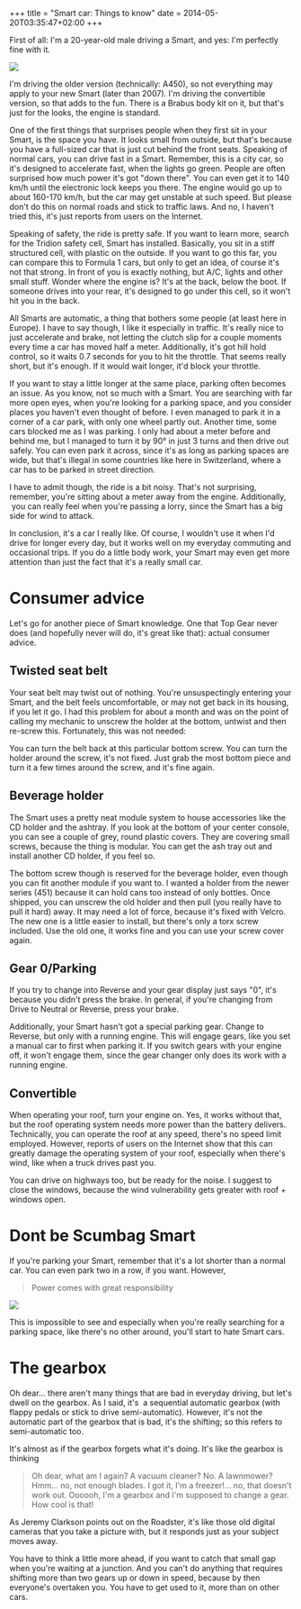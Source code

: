+++
title = "Smart car: Things to know"
date = 2014-05-20T03:35:47+02:00
+++

First of all: I'm a 20-year-old male driving a Smart, and yes: I'm perfectly fine with it.

![](/post/smart-lake.jpg)

I'm driving the older version (technically: A450), so not everything may apply to your new Smart (later than 2007). I'm driving the convertible version, so that adds to the fun. There is a Brabus body kit on it, but that's just for the looks, the engine is standard.

One of the first things that surprises people when they first sit in your Smart, is the space you have. It looks small from outside, but that's because you have a full-sized car that is just cut behind the front seats. Speaking of normal cars, you can drive fast in a Smart. Remember, this is a city car, so it's designed to accelerate fast, when the lights go green. People are often surprised how much power it's got "down there". You can even get it to 140 km/h until the electronic lock keeps you there. The engine would go up to about 160-170 km/h, but the car may get unstable at such speed. But please don't do this on normal roads and stick to traffic laws. And no, I haven't tried this, it's just reports from users on the Internet.

Speaking of safety, the ride is pretty safe. If you want to learn more, search for the Tridion safety cell, Smart has installed. Basically, you sit in a stiff structured cell, with plastic on the outside. If you want to go this far, you can compare this to Formula 1 cars, but only to get an idea, of course it's not that strong. In front of you is exactly nothing, but A/C, lights and other small stuff. Wonder where the engine is? It's at the back, below the boot. If someone drives into your rear, it's designed to go under this cell, so it won't hit you in the back.

All Smarts are automatic, a thing that bothers some people (at least here in Europe). I have to say though, I like it especially in traffic. It's really nice to just accelerate and brake, not letting the clutch slip for a couple moments every time a car has moved half a meter. Additionally, it's got hill hold control, so it waits 0.7 seconds for you to hit the throttle. That seems really short, but it's enough. If it would wait longer, it'd block your throttle.

If you want to stay a little longer at the same place, parking often becomes an issue. As you know, not so much with a Smart. You are searching with far more open eyes, when you're looking for a parking space, and you consider places you haven't even thought of before. I even managed to park it in a corner of a car park, with only one wheel partly out. Another time, some cars blocked me as I was parking. I only had about a meter before and behind me, but I managed to turn it by 90° in just 3 turns and then drive out safely. You can even park it across, since it's as long as parking spaces are wide, but that's illegal in some countries like here in Switzerland, where a car has to be parked in street direction.

I have to admit though, the ride is a bit noisy. That's not surprising, remember, you're sitting about a meter away from the engine. Additionally,  you can really feel when you're passing a lorry, since the Smart has a big side for wind to attack.

In conclusion, it's a car I really like. Of course, I wouldn't use it when I'd drive for longer every day, but it works well on my everyday commuting and occasional trips. If you do a little body work, your Smart may even get more attention than just the fact that it's a really small car.

# Consumer advice

Let's go for another piece of Smart knowledge. One that Top Gear never does (and hopefully never will do, it's great like that): actual consumer advice.
## Twisted seat belt
Your seat belt may twist out of nothing. You're unsuspectingly entering your Smart, and the belt feels uncomfortable, or may not get back in its housing, if you let it go. I had this problem for about a month and was on the point of calling my mechanic to unscrew the holder at the bottom, untwist and then re-screw this. Fortunately, this was not needed:

You can turn the belt back at this particular bottom screw. You can turn the holder around the screw, it's not fixed. Just grab the most bottom piece and turn it a few times around the screw, and it's fine again.
## Beverage holder
The Smart uses a pretty neat module system to house accessories like the CD holder and the ashtray. If you look at the bottom of your center console, you can see a couple of grey, round plastic covers. They are covering small screws, because the thing is modular. You can get the ash tray out and install another CD holder, if you feel so.

The bottom screw though is reserved for the beverage holder, even though you can fit another module if you want to. I wanted a holder from the newer series (451) because it can hold cans too instead of only bottles. Once shipped, you can unscrew the old holder and then pull (you really have to pull it hard) away. It may need a lot of force, because it's fixed with Velcro. The new one is a little easier to install, but there's only a torx screw included. Use the old one, it works fine and you can use your screw cover again.
## Gear 0/Parking
If you try to change into Reverse and your gear display just says "0", it's because you didn't press the brake. In general, if you're changing from Drive to Neutral or Reverse, press your brake.

Additionally, your Smart hasn't got a special parking gear. Change to Reverse, but only with a running engine. This will engage gears, like you set a manual car to first when parking it. If you switch gears with your engine off, it won't engage them, since the gear changer only does its work with a running engine.
## Convertible
When operating your roof, turn your engine on. Yes, it works without that, but the roof operating system needs more power than the battery delivers. Technically, you can operate the roof at any speed, there's no speed limit employed. However, reports of users on the Internet show that this can greatly damage the operating system of your roof, especially when there's wind, like when a truck drives past you.

You can drive on highways too, but be ready for the noise. I suggest to close the windows, because the wind vulnerability gets greater with roof + windows open.


# Dont be Scumbag Smart
If you're parking your Smart, remember that it's a lot shorter than a normal car. You can even park two in a row, if you want. However,

> Power comes with great responsibility

![](/post/scumbag_smart.jpg)

This is impossible to see and especially when you're really searching for a parking space, like there's no other around, you'll start to hate Smart cars.
# The gearbox
Oh dear... there aren't many things that are bad in everyday driving, but let's dwell on the gearbox. As I said, it's  a sequential automatic gearbox (with flappy pedals or stick to drive semi-automatic). However, it's not the automatic part of the gearbox that is bad, it's the shifting; so this refers to semi-automatic too.

It's almost as if the gearbox forgets what it's doing. It's like the gearbox is thinking 

> Oh dear, what am I again? A vacuum cleaner? No. A lawnmower? Hmm... no, not enough blades. I got it, I'm a freezer!... no, that doesn't work out. Oooooh, I'm a gearbox and I'm supposed to change a gear. How cool is that!

As Jeremy Clarkson points out on the Roadster, it's like those old digital cameras that you take a picture with, but it responds just as your subject moves away.

You have to think a little more ahead, if you want to catch that small gap when you're waiting at a junction. And you can't do anything that requires shifting more than two gears up or down in speed, because by then everyone's overtaken you. You have to get used to it, more than on other cars.